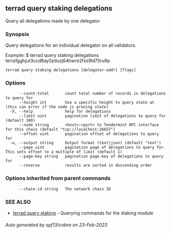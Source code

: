 ## terrad query staking delegations

Query all delegations made by one delegator

### Synopsis

Query delegations for an individual delegator on all validators.

Example:
$ terrad query staking delegations terra1gghjut3ccd8ay0zduzj64hwre2fxs9ld75ru9p

```
terrad query staking delegations [delegator-addr] [flags]
```

### Options

```
      --count-total       count total number of records in delegations to query for
      --height int        Use a specific height to query state at (this can error if the node is pruning state)
  -h, --help              help for delegations
      --limit uint        pagination limit of delegations to query for (default 100)
      --node string       <host>:<port> to Tendermint RPC interface for this chain (default "tcp://localhost:26657")
      --offset uint       pagination offset of delegations to query for
  -o, --output string     Output format (text|json) (default "text")
      --page uint         pagination page of delegations to query for. This sets offset to a multiple of limit (default 1)
      --page-key string   pagination page-key of delegations to query for
      --reverse           results are sorted in descending order
```

### Options inherited from parent commands

```
      --chain-id string   The network chain ID
```

### SEE ALSO

* [terrad query staking](terrad_query_staking.md)	 - Querying commands for the staking module

###### Auto generated by spf13/cobra on 23-Feb-2023
